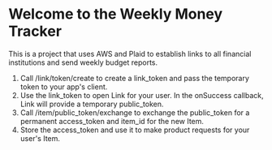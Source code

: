 # Welcome to the Weekly Money Tracker

This is a project that uses AWS and Plaid to establish links to all financial institutions and send weekly budget reports.

1. Call /link/token/create to create a link_token and pass the temporary token to your app's client.
2. Use the link_token to open Link for your user. In the onSuccess callback, Link will provide a temporary public_token.
3. Call /item/public_token/exchange to exchange the public_token for a permanent access_token and item_id for the new Item.
4. Store the access_token and use it to make product requests for your user's Item.
